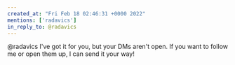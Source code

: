 ```yaml
---
created_at: "Fri Feb 18 02:46:31 +0000 2022"
mentions: ['radavics']
in_reply_to: @radavics
---
```


@radavics I've got it for you, but your DMs aren't open. If you want to follow me or open them up, I can send it your way!